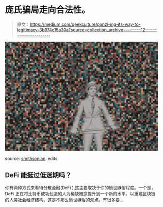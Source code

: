 # 庞氏骗局走向合法性。

> 原文：<https://medium.com/geekculture/ponzi-ing-its-way-to-legitimacy-3b974c15a30a?source=collection_archive---------12----------------------->

![](img/d9f0538784207ae5a6e53d156d94224f.png)

source: [smithsonian](https://postalmuseum.si.edu/exhibition/behind-the-badge-case-histories-scams-and-schemes/ponzi-scheme). edits.

## DeFi 能挺过低迷期吗？

你有两种方式来看待分散金融(DeFi ),这主要取决于你的愤世嫉俗程度。一个是，DeFi 正在将比特币成功创造的人为稀缺概念提升到一个新的水平，以重建区块链的人类社会经济结构。这是不那么愤世嫉俗的观点。有很多要…